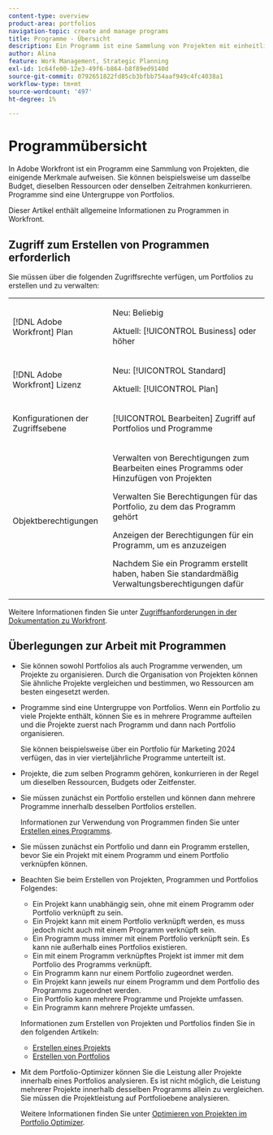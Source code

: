 ```yaml
---
content-type: overview
product-area: portfolios
navigation-topic: create and manage programs
title: Programme - Übersicht
description: Ein Programm ist eine Sammlung von Projekten mit einheitlichen Merkmalen. Diese Projekte konkurrieren normalerweise um dieselben Ressourcen, Budgets oder Zeitfenster. Programme sind eine Untergruppe von Portfolios. Sie können Projekte mit Programmen verknüpfen, bevor sie einem Portfolio hinzugefügt werden.
author: Alina
feature: Work Management, Strategic Planning
exl-id: 1c64fe00-12e3-49f6-b864-b8f89ed9140d
source-git-commit: 0792651822fd85cb3bfbb754aaf949c4fc4038a1
workflow-type: tm+mt
source-wordcount: '497'
ht-degree: 1%

---
```


# Programmübersicht

<!-- Audited: 09/2024 -->

In Adobe Workfront ist ein Programm eine Sammlung von Projekten, die einigende Merkmale aufweisen. Sie können beispielsweise um dasselbe Budget, dieselben Ressourcen oder denselben Zeitrahmen konkurrieren. Programme sind eine Untergruppe von Portfolios.

Dieser Artikel enthält allgemeine Informationen zu Programmen in Workfront.

## Zugriff zum Erstellen von Programmen erforderlich

<!--leave the table uncollapsed as this article is about access-->

Sie müssen über die folgenden Zugriffsrechte verfügen, um Portfolios zu erstellen und zu verwalten:

<table style="table-layout:auto"> 
 <col> 
 <col> 
 <tbody> 
  <tr> 
   <td role="rowheader">[!DNL Adobe Workfront] Plan</td> 
   <td> <p>Neu: Beliebig</p>
   <p>Aktuell: [!UICONTROL Business] oder höher</p> </td> 
  </tr> 
  <tr> 
   <td role="rowheader">[!DNL Adobe Workfront] Lizenz</td> 
   <td> <p>Neu: [!UICONTROL Standard]</p>
   <p>Aktuell: [!UICONTROL Plan] </p> </td> 
  </tr> 
  <tr> 
   <td role="rowheader">Konfigurationen der Zugriffsebene</td> 
   <td> <p>[!UICONTROL Bearbeiten] Zugriff auf Portfolios und Programme</p>  </td> 
  </tr> 
  <tr> 
   <td role="rowheader">Objektberechtigungen</td> 
   <td> <p>Verwalten von Berechtigungen zum Bearbeiten eines Programms oder Hinzufügen von Projekten</p>
   <p>Verwalten Sie Berechtigungen für das Portfolio, zu dem das Programm gehört </p>
   <p>Anzeigen der Berechtigungen für ein Programm, um es anzuzeigen</p>
   <p>Nachdem Sie ein Programm erstellt haben, haben Sie standardmäßig Verwaltungsberechtigungen dafür</p> 
    </td> 
  </tr> 
 </tbody> 
</table>

Weitere Informationen finden Sie unter [Zugriffsanforderungen in der Dokumentation zu Workfront](/help/quicksilver/administration-and-setup/add-users/access-levels-and-object-permissions/access-level-requirements-in-documentation.md).


## Überlegungen zur Arbeit mit Programmen

* Sie können sowohl Portfolios als auch Programme verwenden, um Projekte zu organisieren. Durch die Organisation von Projekten können Sie ähnliche Projekte vergleichen und bestimmen, wo Ressourcen am besten eingesetzt werden.

* Programme sind eine Untergruppe von Portfolios. Wenn ein Portfolio zu viele Projekte enthält, können Sie es in mehrere Programme aufteilen und die Projekte zuerst nach Programm und dann nach Portfolio organisieren.

  Sie können beispielsweise über ein Portfolio für Marketing 2024 verfügen, das in vier vierteljährliche Programme unterteilt ist.

* Projekte, die zum selben Programm gehören, konkurrieren in der Regel um dieselben Ressourcen, Budgets oder Zeitfenster.

* Sie müssen zunächst ein Portfolio erstellen und können dann mehrere Programme innerhalb desselben Portfolios erstellen.

  Informationen zur Verwendung von Programmen finden Sie unter [Erstellen eines Programms](../../../manage-work/portfolios/create-and-manage-programs/create-program.md).

* Sie müssen zunächst ein Portfolio und dann ein Programm erstellen, bevor Sie ein Projekt mit einem Programm und einem Portfolio verknüpfen können.

* Beachten Sie beim Erstellen von Projekten, Programmen und Portfolios Folgendes:

   * Ein Projekt kann unabhängig sein, ohne mit einem Programm oder Portfolio verknüpft zu sein.
   * Ein Projekt kann mit einem Portfolio verknüpft werden, es muss jedoch nicht auch mit einem Programm verknüpft sein.
   * Ein Programm muss immer mit einem Portfolio verknüpft sein. Es kann nie außerhalb eines Portfolios existieren.
   * Ein mit einem Programm verknüpftes Projekt ist immer mit dem Portfolio des Programms verknüpft.
   * Ein Programm kann nur einem Portfolio zugeordnet werden.
   * Ein Projekt kann jeweils nur einem Programm und dem Portfolio des Programms zugeordnet werden.
   * Ein Portfolio kann mehrere Programme und Projekte umfassen.
   * Ein Programm kann mehrere Projekte umfassen.

  Informationen zum Erstellen von Projekten und Portfolios finden Sie in den folgenden Artikeln:
   * [Erstellen eines Projekts](/help/quicksilver/manage-work/projects/create-projects/create-project.md)
   * [Erstellen von Portfolios](/help/quicksilver/manage-work/portfolios/create-and-manage-portfolios/create-portfolios.md)


* Mit dem Portfolio-Optimizer können Sie die Leistung aller Projekte innerhalb eines Portfolios analysieren. Es ist nicht möglich, die Leistung mehrerer Projekte innerhalb desselben Programms allein zu vergleichen. Sie müssen die Projektleistung auf Portfolioebene analysieren.

  Weitere Informationen finden Sie unter [Optimieren von Projekten im Portfolio Optimizer](/help/quicksilver/manage-work/portfolios/portfolio-optimizer/optimize-projects-in-portfolio-optimizer.md).
